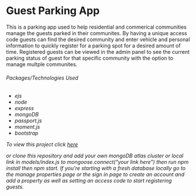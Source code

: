 <h1>Guest Parking App</h1>
<p>This is a parking app used to help residential and commerical communities manage the guests parked in their communites. By having a unique access code guests can find the desired community and enter vehicle and personal information to quickly register for a parking spot for a desired amount of time. Registered guests can be viewed in the admin panel to see the current parking status of guest for that specific community with the option to manage multple communites.</p>
<h6>Packages/Technologies Used<h6>
<ul>
    <li>ejs</li>
    <li>node</li>
    <li>express</li>
    <li>mongoDB</li>
    <li>passport.js</li>
    <li>moment.js</li>
    <li>bootstrap</li>
</ul>

<p>To view this project click <span><a href="https://guest-parking-app.herokuapp.com/">here</a></span></span></p> or clone this repository and add your own mongoDB atlas cluster or local link in models/index.js to mongoose.connect("your link here") then run npm install then npm start. If you're starting with a fresh database locally go to the manage properties page or the sign in page to create an account and add a property as well as setting an access code to start registering guests.</p>
